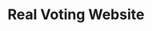 ---
title: Real Voting Website
description: A real voting website with absolutely nothing shady going on
start_date: April 2 2025
end_date: April 17 2025
is_important: false
is_visible: true
is_pinned: false
tags:
- SvelteKit
- Supabase
- Prisma
repository_url: https://github.com/lalitm1004/real-voting-website
---